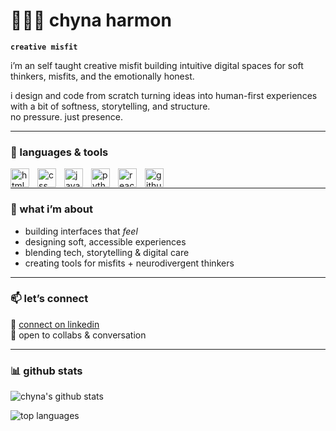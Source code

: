 # 👩🏾‍💻 chyna harmon

**`creative misfit`** 

i’m an self taught creative misfit building intuitive digital spaces for soft thinkers, misfits, and the emotionally honest.

i design and code from scratch turning ideas into human-first experiences with a bit of softness, storytelling, and structure.  
no pressure. just presence.

---

### 🧰 languages & tools

<img align="left" alt="html" width="30px" style="padding-right:10px;" src="https://cdn.jsdelivr.net/gh/devicons/devicon/icons/html5/html5-plain.svg" />
<img align="left" alt="css" width="30px" style="padding-right:10px;" src="https://cdn.jsdelivr.net/gh/devicons/devicon/icons/css3/css3-plain.svg" />
<img align="left" alt="javascript" width="30px" style="padding-right:10px;" src="https://cdn.jsdelivr.net/gh/devicons/devicon/icons/javascript/javascript-plain.svg" />
<img align="left" alt="python" width="30px" style="padding-right:10px;" src="https://cdn.jsdelivr.net/gh/devicons/devicon/icons/python/python-plain.svg" />
<img align="left" alt="react" width="30px" style="padding-right:10px;" src="https://cdn.jsdelivr.net/gh/devicons/devicon/icons/react/react-original.svg" />
<img align="left" alt="github" width="30px" style="padding-right:10px;" src="https://cdn.jsdelivr.net/gh/devicons/devicon/icons/github/github-original.svg" />
<br />

---

### 🌊 what i’m about

- building interfaces that *feel*  
- designing soft, accessible experiences  
- blending tech, storytelling & digital care  
- creating tools for misfits + neurodivergent thinkers 
---

### 📫 let’s connect

💼 [connect on linkedin](https://www.linkedin.com/in/chynaharmon/)  
💌 open to collabs & conversation

---

### 📊 github stats

![chyna's github stats](https://github-readme-stats.vercel.app/api?username=chynarharmon&show_icons=true&hide_title=true&hide_border=true&theme=tokyonight&count_private=true)

![top languages](https://github-readme-stats.vercel.app/api/top-langs/?username=chynarharmon&layout=compact&hide_border=true&theme=tokyonight)

